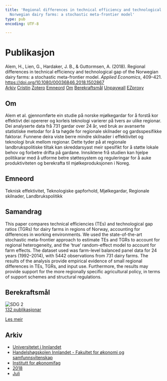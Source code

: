 ```yaml
---
title: 'Regional differences in technical efficiency and technological gap of the
  Norwegian dairy farms: a stochastic meta-frontier model'
type: pub
encoding: UTF-8

---
```

<h1>Publikasjon</h1>
<article id="csl-bib-container-TDGH2N9N" class="csl-bib-container">
  <div class="csl-bib-body"> <div class="csl-entry">Alem, H., Lien, G., Hardaker, J. B., &#38; Guttormsen, A. (2018). Regional differences in technical efficiency and technological gap of the Norwegian dairy farms: a stochastic meta-frontier model. <i>Applied Economics</i>, 409–421. <a href="https://doi.org/10.1080/00036846.2018.1502867">https://doi.org/10.1080/00036846.2018.1502867</a></div> </div>
  <div class="csl-bib-buttons">
    <a href="#taxonomy-article-TDGH2N9N" alt="archive" class="csl-bib-button">Arkiv</a>
    <a href="https://app.cristin.no/results/show.jsf?id=1597856" alt="Cristin" class="csl-bib-button">Cristin</a>
    <a href="http://zotero.org/groups/5881554/items/TDGH2N9N" alt="Zotero" class="csl-bib-button">Zotero</a>
    <a href="#keywords-article-TDGH2N9N" alt="keywords" class="csl-bib-button">Emneord</a>
    <a href="#about-article-TDGH2N9N" alt="about_pub" class="csl-bib-button">Om</a>
    <a href="#sdg-article-TDGH2N9N" alt="sdg" class="csl-bib-button">Berekraftsmål</a>
    <a href="https://ageconsearch.umn.edu/record/260906/files/Regional%20Differences%20In%20Technical%20Efficiency%20And%20Technological%20Gap%20Of%20Norwegian%20Dairy%20Farms%3A%20A%20Stochastic%20Metafrontier%20Model.pdf" alt="Unpaywall" class="csl-bib-button">Unpaywall</a>
    <a href="https://ageconsearch.umn.edu/record/260906/files/Regional%20Differences%20In%20Technical%20Efficiency%20And%20Technological%20Gap%20Of%20Norwegian%20Dairy%20Farms%3A%20A%20Stochastic%20Metafrontier%20Model.pdf" alt="EZproxy" class="csl-bib-button">EZproxy</a>
  </div>
  <div id="csl-bib-meta-container-TDGH2N9N"></div>
</article>
<div id="csl-bib-meta-TDGH2N9N" class="csl-bib-meta">
  <article id="about-article-TDGH2N9N" class="about_pub-article">
    <h1>Om</h1>
    Alem et al. gjennomførte ein studie på norske mjølkegardar for å forstå kor effektivt dei opererer og korleis teknologi varierer på tvers av ulike regionar. Dei analyserte data frå 731 gardar over 24 år, ved bruk av avanserte statistiske metodar for å ta høgde for regionale skilnader og gardsspesifikke faktorar. Funnene deira viste berre mindre skilnader i effektivitet og teknologi bruk mellom regionar. Dette tyder på at regionale landbrukspolitiske tiltak kan skreddarsyast meir spesifikt for å støtte lokale behov og forbetre drifta på gardane. Innsiktene frå studien kan hjelpe politikarar med å utforme betre støttesystem og reguleringar for å auke produktiviteten og berekrafta til mjølkeproduksjonen i Noreg.
  </article>
  <article id="keywords-article-TDGH2N9N" class="keywords-article">
    <h1>Emneord</h1>
    Teknisk effektivitet, Teknologiske gapforhold, Mjølkegardar, Regionale skilnader, Landbrukspolitikk
  </article>
  <article id="abstract-article-TDGH2N9N" class="abstract-article">
    <h1>Samandrag</h1>
    This paper compares technical efficiencies (TEs) and technological gap ratios (TGRs) for dairy farms in regions of Norway, accounting for differences in working environments. We used the state-of-the-art stochastic meta-frontier approach to estimate TEs and TGRs to account for regional heterogeneity, and the ‘true’ random-effect model to account for farm effects. The dataset used was farm-level balanced panel data for 24 years (1992–2014), with 5442 observations from 731 dairy farms. The results of the analysis provide empirical evidence of small regional differences in TEs, TGRs, and input use. Furthermore, the results may provide support for the more regionally specific agricultural policy, in terms of support schemes and structural regulations.
  </article>
  <article id="sdg-article-TDGH2N9N" class="sdg-article">
    <h1>Berekraftsmål</h1>
    <div class="sdg-container"><div id="sdg2" class="sdg">
        <img src="{{< params subfolder >}}images/sdg/sdg02_nn.png" class="image" alt="SDG 2">
        <div class="sdg-overlay">
          <a href="{{< params subfolder >}}nn/archive/?sdg=2#archive" class="sdg-publication-count"><span>132</span> publikasjonar</a>
          <p><a href="https://fn.no/om-fn/fns-baerekraftsmaal/utrydde-sult?lang=nno-NO" class="sdg-read-more">Les meir</a></p>
        </div>
      </div></div>
  </article>
  <article id="taxonomy-article-TDGH2N9N" class="taxonomy-article">
    <h1>Arkiv</h1>
    <ul>
      <li><a href="{{< params subfolder >}}nn/archive/?key=3DCRN523">Universitetet i Innlandet</a></li>
      <li><a href="{{< params subfolder >}}nn/archive/?key=DU8Q9LN9">Handelshøgskolen Innlandet - Fakultet for økonomi og samfunnsvitenskap</a></li>
      <li><a href="{{< params subfolder >}}nn/archive/?key=3IQA89I8">Institutt for økonomifag</a></li>
      <li><a href="{{< params subfolder >}}nn/archive/?key=J22GWYYH">2018</a></li>
      <li><a href="{{< params subfolder >}}nn/archive/?key=QLWYKE2U">Juli</a></li>
    </ul>
  </article>
</div>
